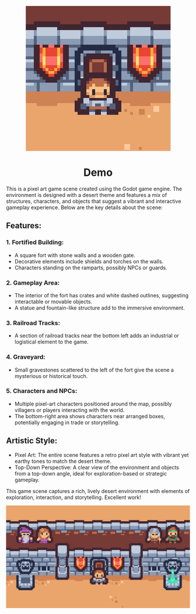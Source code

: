 <div align="center">
<img src="art/Export/logo.jpg">
<h1>Demo</h1>
</div>
This is a pixel art game scene created using the Godot game engine. The environment is designed with a desert theme and features a mix of structures, characters, and objects that suggest a vibrant and interactive gameplay experience. Below are the key details about the scene:

## Features:
### 1. Fortified Building:
- A square fort with stone walls and a wooden gate.
- Decorative elements include shields and torches on the walls.
- Characters standing on the ramparts, possibly NPCs or guards.

### 2. Gameplay Area:
- The interior of the fort has crates and white dashed outlines, suggesting interactable or movable objects.
- A statue and fountain-like structure add to the immersive environment.

### 3. Railroad Tracks:
- A section of railroad tracks near the bottom left adds an industrial or logistical element to the game.

### 4. Graveyard:
- Small gravestones scattered to the left of the fort give the scene a mysterious or historical touch.

### 5. Characters and NPCs:
- Multiple pixel-art characters positioned around the map, possibly villagers or players interacting with the world.
- The bottom-right area shows characters near arranged boxes, potentially engaging in trade or storytelling.

## Artistic Style:
- Pixel Art: The entire scene features a retro pixel art style with vibrant yet earthy tones to match the desert theme.
- Top-Down Perspective: A clear view of the environment and objects from a top-down angle, ideal for exploration-based or strategic gameplay.

This game scene captures a rich, lively desert environment with elements of exploration, interaction, and storytelling. Excellent work!

![Caveat Manager](art/Export/background.jpg)
